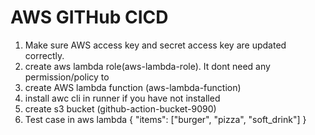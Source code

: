 # AWS GITHub CICD


1. Make sure AWS access key and secret access key are updated correctly.
2. create aws lambda role(aws-lambda-role). It dont need any permission/policy to 
3. create AWS lambda function (aws-lambda-function)
4. install awc cli in runner if you have not installed 
5. create s3 bucket (github-action-bucket-9090)
5. Test case in aws lambda
    {
  "items": ["burger", "pizza", "soft_drink"]
    }